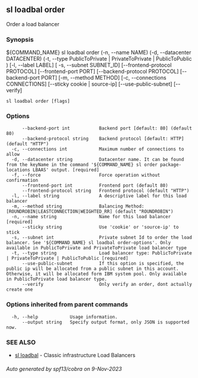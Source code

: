 ## sl loadbal order

Order a load balancer

### Synopsis

${COMMAND_NAME} sl loadbal order (-n, --name NAME) (-d, --datacenter DATACENTER) (-t, --type PublicToPrivate | PrivateToPrivate | PublicToPublic ) [-l, --label LABEL] [ -s, --subnet SUBNET_ID] [--frontend-protocol PROTOCOL] [--frontend-port PORT] [--backend-protocol PROTOCOL] [--backend-port PORT] [-m, --method METHOD] [-c, --connections CONNECTIONS] [--sticky cookie | source-ip] [--use-public-subnet] [--verify]

```
sl loadbal order [flags]
```

### Options

```
      --backend-port int           Backend port [default: 80] (default 80)
      --backend-protocol string    Backend protocol [default: HTTP] (default "HTTP")
  -c, --connections int            Maximum number of connections to allow
  -d, --datacenter string          Datacenter name. It can be found from the keyName in the command '${COMMAND_NAME} sl order package-locations LBAAS' output. [required]
  -f, --force                      Force operation without confirmation
      --frontend-port int          Frontend port (default 80)
      --frontend-protocol string   Frontend protocol (default "HTTP")
  -l, --label string               A descriptive label for this load balancer
  -m, --method string              Balancing Method: [ROUNDROBIN|LEASTCONNECTION|WEIGHTED_RR] (default "ROUNDROBIN")
  -n, --name string                Name for this load balancer [required]
      --sticky string              Use 'cookie' or 'source-ip' to stick
  -s, --subnet int                 Private subnet Id to order the load balancer. See '${COMMAND_NAME} sl loadbal order-options'. Only available in PublicToPrivate and PrivateToPrivate load balancer type
  -t, --type string                Load balancer type: PublicToPrivate | PrivateToPrivate | PublicToPublic [required]
      --use-public-subnet          If this option is specified, the public ip will be allocated from a public subnet in this account. Otherwise, it will be allocated form IBM system pool. Only available in PublicToPrivate load balancer type.
      --verify                     Only verify an order, dont actually create one
```

### Options inherited from parent commands

```
  -h, --help            Usage information.
      --output string   Specify output format, only JSON is supported now.
```

### SEE ALSO

* [sl loadbal](sl_loadbal.md)	 - Classic infrastructure Load Balancers

###### Auto generated by spf13/cobra on 9-Nov-2023
